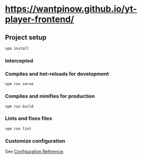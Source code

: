 # https://wantpinow.github.io/yt-player-frontend/

## Project setup
```
npm install
```

### intercepted
### Compiles and hot-reloads for development
```
npm run serve
```

### Compiles and minifies for production
```
npm run build
```

### Lints and fixes files
```
npm run lint
```

### Customize configuration
See [Configuration Reference](https://cli.vuejs.org/config/).
